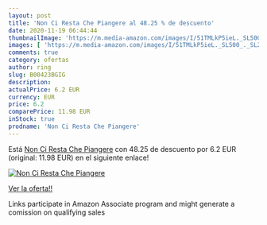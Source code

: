 ```yaml
---
layout: post
title: 'Non Ci Resta Che Piangere al 48.25 % de descuento'
date: 2020-11-19 06:44:44
thumbnailImage: 'https://m.media-amazon.com/images/I/51TMLkP5ieL._SL500_._SL200_.jpg'
images: [ 'https://m.media-amazon.com/images/I/51TMLkP5ieL._SL500_._SL200_.jpg' ]
comments: true
category: ofertas
author: ring
slug: B00423BGIG
description:
actualPrice: 6.2 EUR
currency: EUR
price: 6.2
comparePrice: 11.98 EUR
inStock: true
prodname: 'Non Ci Resta Che Piangere'
---
```


Está [Non Ci Resta Che Piangere](https://www.amazon.it/dp/B00423BGIG/?tag=tolees00-21) con 48.25 de descuento por 6.2 EUR (original: 11.98 EUR) en el siguiente enlace!

[![Non Ci Resta Che Piangere](https://m.media-amazon.com/images/I/51TMLkP5ieL._SL500_._SL200_.jpg)](https://www.amazon.it/dp/B00423BGIG/?tag=tolees00-21)

[Ver la oferta!!](https://www.amazon.it/dp/B00423BGIG/?tag=tolees00-21)

Links participate in Amazon Associate program and might generate a comission on qualifying sales


